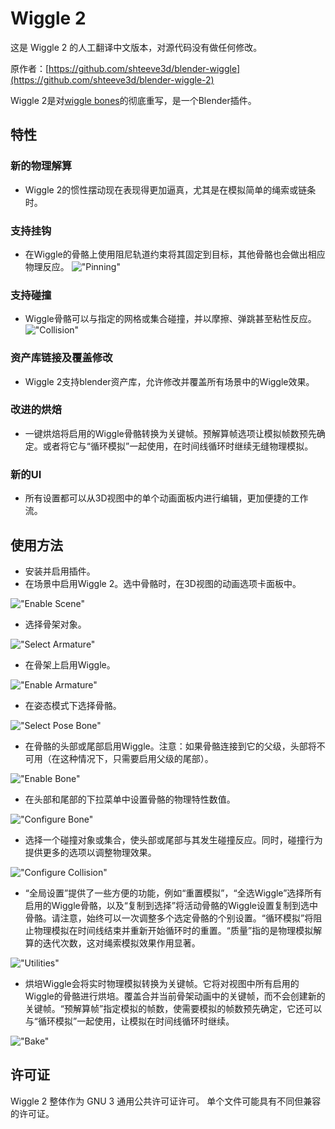 <!--
Keep this document short & concise,
linking to external resources instead of including content in-line.
See 'release/text/readme.html' for the end user read-me.
-->

# Wiggle 2

这是 Wiggle 2 的人工翻译中文版本，对源代码没有做任何修改。

原作者：[https://github.com/shteeve3d/blender-wiggle](https://github.com/shteeve3d/blender-wiggle-2)

Wiggle 2是对[wiggle bones](https://github.com/shteeve3d/blender-wiggle)的彻底重写，是一个Blender插件。

## 特性

### 新的物理解算
- Wiggle 2的惯性摆动现在表现得更加逼真，尤其是在模拟简单的绳索或链条时。

### 支持挂钩
- 在Wiggle的骨骼上使用阻尼轨道约束将其固定到目标，其他骨骼也会做出相应物理反应。
!["Pinning"](/images/pinning.png?raw=true "Pinning")

### 支持碰撞
- Wiggle骨骼可以与指定的网格或集合碰撞，并以摩擦、弹跳甚至粘性反应。
!["Collision"](/images/collision.png?raw=true "Collision")

### 资产库链接及覆盖修改
- Wiggle 2支持blender资产库，允许修改并覆盖所有场景中的Wiggle效果。

### 改进的烘焙
- 一键烘焙将启用的Wiggle骨骼转换为关键帧。预解算帧选项让模拟帧数预先确定。或者将它与“循环模拟”一起使用，在时间线循环时继续无缝物理模拟。

### 新的UI
- 所有设置都可以从3D视图中的单个动画面板内进行编辑，更加便捷的工作流。

## 使用方法
- 安装并启用插件。
- 在场景中启用Wiggle 2。选中骨骼时，在3D视图的动画选项卡面板中。

!["Enable Scene"](/images/enable_scene.png?raw=true "Enable Scene")
- 选择骨架对象。

!["Select Armature"](/images/select_armature.png?raw=true "Select Armature")
- 在骨架上启用Wiggle。

!["Enable Armature"](/images/enable_armature.png?raw=true "Enable Armature")
- 在姿态模式下选择骨骼。

!["Select Pose Bone"](/images/select_pose_bone.png?raw=true "Select Pose Bone")
- 在骨骼的头部或尾部启用Wiggle。注意：如果骨骼连接到它的父级，头部将不可用（在这种情况下，只需要启用父级的尾部）。

!["Enable Bone"](/images/enable_bone.png?raw=true "Enable Bone")
- 在头部和尾部的下拉菜单中设置骨骼的物理特性数值。

!["Configure Bone"](/images/configure_bone.png?raw=true "Configure Bone")
- 选择一个碰撞对象或集合，使头部或尾部与其发生碰撞反应。同时，碰撞行为提供更多的选项以调整物理效果。

!["Configure Collision"](/images/configure_collision.png?raw=true "Configure Collision")
- “全局设置”提供了一些方便的功能，例如“重置模拟”，“全选Wiggle”选择所有启用的Wiggle骨骼，以及“复制到选择”将活动骨骼的Wiggle设置复制到选中骨骼。请注意，始终可以一次调整多个选定骨骼的个别设置。“循环模拟”将阻止物理模拟在时间线结束并重新开始循环时的重置。“质量”指的是物理模拟解算的迭代次数，这对绳索模拟效果作用显著。

!["Utilities"](/images/utilities.png?raw=true "Utilities")
- 烘培Wiggle会将实时物理模拟转换为关键帧。它将对视图中所有启用的Wiggle的骨骼进行烘培。覆盖合并当前骨架动画中的关键帧，而不会创建新的关键帧。“预解算帧”指定模拟的帧数，使需要模拟的帧数预先确定，它还可以与“循环模拟”一起使用，让模拟在时间线循环时继续。

!["Bake"](/images/bake.png?raw=true "Bake")

许可证
-------

Wiggle 2 整体作为 GNU 3 通用公共许可证许可。
单个文件可能具有不同但兼容的许可证。
